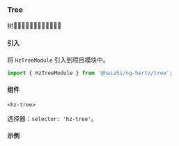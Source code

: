 ### Tree

树🌲🌲🌲🌲🌲🎄🌲🌲🌲🌲🌲🌲

#### 引入
 将 `HzTreeModule` 引入到项目模块中。

```ts
import { HzTreeModule } from '@haizhi/ng-hertz/tree';
```

#### 组件
`<hz-tree>`

选择器：`selector: 'hz-tree'`。

#### 示例
